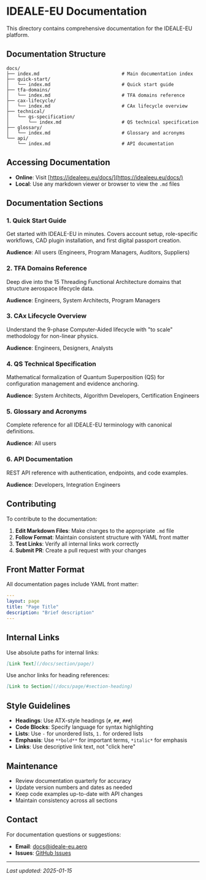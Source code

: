# IDEALE-EU Documentation

This directory contains comprehensive documentation for the IDEALE-EU platform.

## Documentation Structure

```
docs/
├── index.md                              # Main documentation index
├── quick-start/
│   └── index.md                          # Quick start guide
├── tfa-domains/
│   └── index.md                          # TFA domains reference
├── cax-lifecycle/
│   └── index.md                          # CAx lifecycle overview
├── technical/
│   └── qs-specification/
│       └── index.md                      # QS technical specification
├── glossary/
│   └── index.md                          # Glossary and acronyms
└── api/
    └── index.md                          # API documentation
```

## Accessing Documentation

- **Online**: Visit [https://idealeeu.eu/docs/](https://idealeeu.eu/docs/)
- **Local**: Use any markdown viewer or browser to view the `.md` files

## Documentation Sections

### 1. Quick Start Guide
Get started with IDEALE-EU in minutes. Covers account setup, role-specific workflows, CAD plugin installation, and first digital passport creation.

**Audience**: All users (Engineers, Program Managers, Auditors, Suppliers)

### 2. TFA Domains Reference
Deep dive into the 15 Threading Functional Architecture domains that structure aerospace lifecycle data.

**Audience**: Engineers, System Architects, Program Managers

### 3. CAx Lifecycle Overview
Understand the 9-phase Computer-Aided lifecycle with "to scale" methodology for non-linear physics.

**Audience**: Engineers, Designers, Analysts

### 4. QS Technical Specification
Mathematical formalization of Quantum Superposition (QS) for configuration management and evidence anchoring.

**Audience**: System Architects, Algorithm Developers, Certification Engineers

### 5. Glossary and Acronyms
Complete reference for all IDEALE-EU terminology with canonical definitions.

**Audience**: All users

### 6. API Documentation
REST API reference with authentication, endpoints, and code examples.

**Audience**: Developers, Integration Engineers

## Contributing

To contribute to the documentation:

1. **Edit Markdown Files**: Make changes to the appropriate `.md` file
2. **Follow Format**: Maintain consistent structure with YAML front matter
3. **Test Links**: Verify all internal links work correctly
4. **Submit PR**: Create a pull request with your changes

## Front Matter Format

All documentation pages include YAML front matter:

```yaml
---
layout: page
title: "Page Title"
description: "Brief description"
---
```

## Internal Links

Use absolute paths for internal links:
```markdown
[Link Text](/docs/section/page/)
```

Use anchor links for heading references:
```markdown
[Link to Section](/docs/page/#section-heading)
```

## Style Guidelines

- **Headings**: Use ATX-style headings (`#`, `##`, `###`)
- **Code Blocks**: Specify language for syntax highlighting
- **Lists**: Use `-` for unordered lists, `1.` for ordered lists
- **Emphasis**: Use `**bold**` for important terms, `*italic*` for emphasis
- **Links**: Use descriptive link text, not "click here"

## Maintenance

- Review documentation quarterly for accuracy
- Update version numbers and dates as needed
- Keep code examples up-to-date with API changes
- Maintain consistency across all sections

## Contact

For documentation questions or suggestions:
- **Email**: docs@ideale-eu.aero
- **Issues**: [GitHub Issues](https://github.com/IDEALE-eu/IDEALEEU.EU/issues)

---

*Last updated: 2025-01-15*
